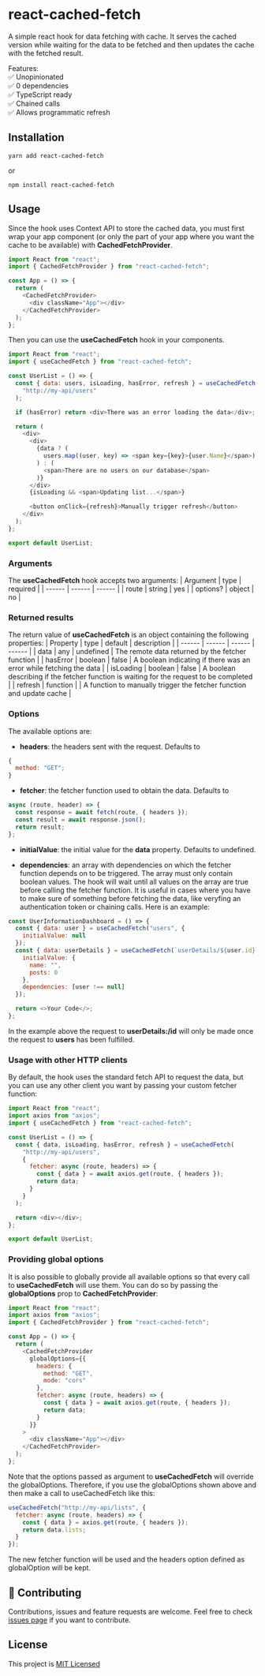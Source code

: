 # react-cached-fetch

A simple react hook for data fetching with cache. It serves the cached version while waiting for the data to be fetched and then updates the cache with the fetched result.

Features:  
✅ Unopinionated  
✅ 0 dependencies  
✅ TypeScript ready  
✅ Chained calls  
✅ Allows programmatic refresh

## Installation

```
yarn add react-cached-fetch
```

or

```
npm install react-cached-fetch
```

## Usage

Since the hook uses Context API to store the cached data, you must first wrap your app component (or only the part of your app where you want the cache to be available) with **CachedFetchProvider**.

```javascript
import React from "react";
import { CachedFetchProvider } from "react-cached-fetch";

const App = () => {
  return (
    <CachedFetchProvider>
      <div className="App"></div>
    </CachedFetchProvider>
  );
};
```

Then you can use the **useCachedFetch** hook in your components.

```javascript
import React from "react";
import { useCachedFetch } from "react-cached-fetch";

const UserList = () => {
  const { data: users, isLoading, hasError, refresh } = useCachedFetch(
    "http://my-api/users"
  );

  if (hasError) return <div>There was an error loading the data</div>;

  return (
    <div>
      <div>
        {data ? (
          users.map((user, key) => <span key={key}>{user.Name}</span>)
        ) : (
          <span>There are no users on our database</span>
        )}
      </div>
      {isLoading && <span>Updating list...</span>}

      <button onClick={refresh}>Manually trigger refresh</button>
    </div>
  );
};

export default UserList;
```

### Arguments

The **useCachedFetch** hook accepts two arguments:
| Argument | type | required |
| ------ | ------ | ------ |
| route | string | yes |
| options? | object | no |

### Returned results

The return value of **useCachedFetch** is an object containing the following properties:
| Property | type | default | description |
| ------ | ------ | ------ | ------ |
| data | any | undefined | The remote data returned by the fetcher function |
| hasError | boolean | false | A boolean indicating if there was an error while fetching the data |
| isLoading | boolean | false | A boolean describing if the fetcher function is waiting for the request to be completed |
| refresh | function | | A function to manually trigger the fetcher function and update cache |

### Options

The available options are:

- **headers**: the headers sent with the request. Defaults to

```javascript
{
  method: "GET";
}
```

- **fetcher**: the fetcher function used to obtain the data. Defaults to

```javascript
async (route, header) => {
  const response = await fetch(route, { headers });
  const result = await response.json();
  return result;
};
```

- **initialValue**: the initial value for the **data** property. Defaults to undefined.

- **dependencies**: an array with dependencies on which the fetcher function depends on to be triggered. The array must only contain boolean values. The hook will wait until all values on the array are true before calling the fetcher function. It is useful in cases where you have to make sure of something before fetching the data, like veryfing an authentication token or chaining calls. Here is an example:

```javascript
const UserInformationDashboard = () => {
  const { data: user } = useCachedFetch("users", {
    initialValue: null
  });
  const { data: userDetails } = useCachedFetch(`userDetails/${user.id}`, {
    initialValue: {
      name: "",
      posts: 0
    },
    dependencies: [user !== null]
  });

  return <>Your Code</>;
};
```

In the example above the request to **userDetails:/id** will only be made once the request to **users** has been fulfilled.

### Usage with other HTTP clients

By default, the hook uses the standard fetch API to request the data, but you can use any other client you want by passing your custom fetcher function:

```javascript
import React from "react";
import axios from "axios";
import { useCachedFetch } from "react-cached-fetch";

const UserList = () => {
  const { data, isLoading, hasError, refresh } = useCachedFetch(
    "http://my-api/users",
    {
      fetcher: async (route, headers) => {
        const { data } = await axios.get(route, { headers });
        return data;
      }
    }
  );

  return <div></div>;
};

export default UserList;
```

### Providing global options

It is also possible to globally provide all available options so that every call to **useCachedFetch** will use them. You can do so by passing the **globalOptions** prop to **CachedFetchProvider**:

```javascript
import React from "react";
import axios from "axios";
import { CachedFetchProvider } from "react-cached-fetch";

const App = () => {
  return (
    <CachedFetchProvider
      globalOptions={{
        headers: {
          method: "GET",
          mode: "cors"
        },
        fetcher: async (route, headers) => {
          const { data } = await axios.get(route, { headers });
          return data;
        }
      }}
    >
      <div className="App"></div>
    </CachedFetchProvider>
  );
};
```

Note that the options passed as argument to **useCachedFetch** will override the globalOptions. Therefore, if you use the globalOptions shown above and then make a call to useCachedFetch like this:

```javascript
useCachedFetch("http://my-api/lists", {
  fetcher: async (route, headers) => {
    const { data } = axios.get(route, { headers });
    return data.lists;
  }
});
```

The new fetcher function will be used and the headers option defined as globalOption will be kept.

## 🤝 Contributing

Contributions, issues and feature requests are welcome.
Feel free to check [issues page](https://github.com/vitorbertolucci/react-cached-fetch/issues) if you want to contribute.

## License

This project is [MIT Licensed](https://github.com/vitorbertolucci/react-cached-fetch/blob/main/LICENSE)
